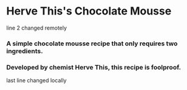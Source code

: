 # Herve This's Chocolate Mousse
line 2 changed remotely

### A simple chocolate mousse recipe that only requires two ingredients.
### Developed by chemist Herve This, this recipe is foolproof.

last line changed locally